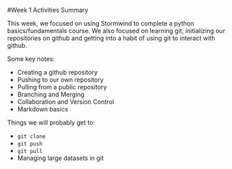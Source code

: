 #Week 1 Activities Summary

This week, we focused on using Stormwind to complete a python basics/fundamentals course. 
We also focused on learning git, initializing our repositories on github and getting into a habit of using git to interact with github. 

Some key notes: 

- Creating a github repository
- Pushing to our own repository
- Pulling from a public repository
- Branching and Merging
- Collaboration and Version Control
- Markdown basics


Things we will probably get to:

- `git clone`
- `git push`
- `git pull`
- Managing large datasets in git

